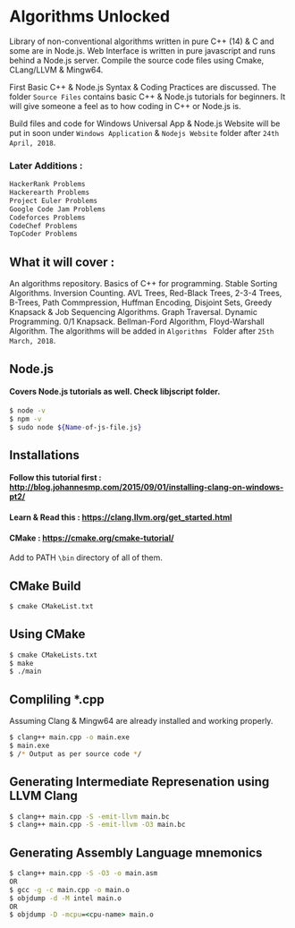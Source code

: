 # Algorithms Unlocked

Library of non-conventional algorithms written in pure C++ (14) & C and some are in Node.js.
Web Interface is written in pure javascript and runs behind a Node.js server. 
Compile the source code files using Cmake, CLang/LLVM & Mingw64.

First Basic C++  & Node.js Syntax & Coding Practices are discussed. 
The folder ```Source Files``` contains basic C++ & Node.js tutorials for beginners.
It will give someone a feel as to how coding in C++ or Node.js is. 

Build files and code for Windows Universal App & Node.js Website will be put in soon under 
```Windows Application``` & ```Nodejs Website``` folder after ``` 24th April, 2018 ```.

### Later Additions : 

```bash 
HackerRank Problems
Hackerearth Problems
Project Euler Problems
Google Code Jam Problems
Codeforces Problems
CodeChef Problems
TopCoder Problems
```

## What it will cover : 

An algorithms repository. Basics of C++ for programming. Stable Sorting Algorithms. Inversion Counting. AVL Trees, Red-Black Trees, 2-3-4 Trees, B-Trees, Path Commpression, 
Huffman Encoding, Disjoint Sets, Greedy Knapsack & Job Sequencing Algorithms. Graph Traversal. Dynamic Programming. 0/1 Knapsack. Bellman-Ford Algorithm, Floyd-Warshall Algorithm.
The algorithms will be added in ```Algorithms ``` Folder after ``` 25th March, 2018 ```.

## Node.js
#### Covers Node.js tutorials as well. Check libjscript folder.
```bash
$ node -v
$ npm -v
$ sudo node ${Name-of-js-file.js}
```
## Installations
#### Follow this tutorial first : http://blog.johannesmp.com/2015/09/01/installing-clang-on-windows-pt2/
#### Learn & Read this : https://clang.llvm.org/get_started.html 
#### CMake : https://cmake.org/cmake-tutorial/

Add to PATH ```\bin``` directory of all of them.
## CMake Build

```bash
$ cmake CMakeList.txt 
```
## Using CMake
```bash
$ cmake CMakeLists.txt
$ make
$ ./main 
```
## Compliling *.cpp

Assuming Clang & Mingw64 are already installed and working properly.

```bash
$ clang++ main.cpp -o main.exe
$ main.exe
$ /* Output as per source code */
```
## Generating Intermediate Represenation using LLVM Clang

```cmd
$ clang++ main.cpp -S -emit-llvm main.bc
$ clang++ main.cpp -S -emit-llvm -O3 main.bc
```
## Generating Assembly Language mnemonics

```cmd
$ clang++ main.cpp -S -O3 -o main.asm
OR
$ gcc -g -c main.cpp -o main.o
$ objdump -d -M intel main.o
OR
$ objdump -D -mcpu=<cpu-name> main.o
```
